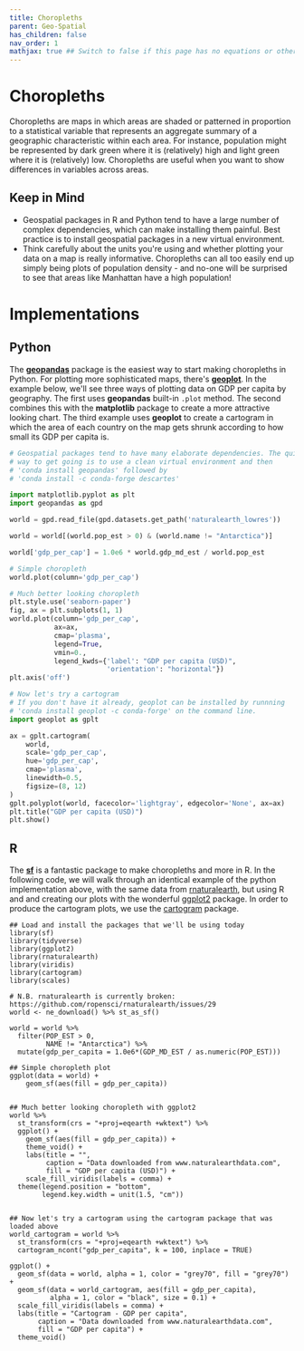 ```yaml
---
title: Choropleths
parent: Geo-Spatial
has_children: false
nav_order: 1
mathjax: true ## Switch to false if this page has no equations or other math rendering.
---
```


# Choropleths

Choropleths are maps in which areas are shaded or patterned in proportion to a statistical variable that represents an aggregate summary of a geographic characteristic within each area. For instance, population might be represented by dark green where it is (relatively) high and light green where it is (relatively) low. Choropleths are useful when you want to show differences in variables across areas.

## Keep in Mind

- Geospatial packages in R and Python tend to have a large number of complex dependencies, which can make installing them painful. Best practice is to install geospatial packages in a new virtual environment.
- Think carefully about the units you're using and whether plotting your data on a map is really informative. Choropleths can all too easily end up simply being plots of population density - and no-one will be surprised to see that areas like Manhattan have a high population!

# Implementations

## Python

The [**geopandas**](https://geopandas.org/) package is the easiest way to start making choropleths in Python. For plotting more sophisticated maps, there's [**geoplot**](https://residentmario.github.io/geoplot/index.html). In the example below, we'll see three ways of plotting data on GDP per capita by geography. The first uses **geopandas** built-in `.plot` method. The second combines this with the **matplotlib** package to create a more attractive looking chart. The third example uses **geoplot** to create a cartogram in which the area of each country on the map gets shrunk according to how small its GDP per capita is.

```python
# Geospatial packages tend to have many elaborate dependencies. The quickest
# way to get going is to use a clean virtual environment and then
# 'conda install geopandas' followed by
# 'conda install -c conda-forge descartes'

import matplotlib.pyplot as plt
import geopandas as gpd

world = gpd.read_file(gpd.datasets.get_path('naturalearth_lowres'))

world = world[(world.pop_est > 0) & (world.name != "Antarctica")]

world['gdp_per_cap'] = 1.0e6 * world.gdp_md_est / world.pop_est

# Simple choropleth
world.plot(column='gdp_per_cap')

# Much better looking choropleth
plt.style.use('seaborn-paper')
fig, ax = plt.subplots(1, 1)
world.plot(column='gdp_per_cap',
           ax=ax,
           cmap='plasma',
           legend=True,
           vmin=0.,
           legend_kwds={'label': "GDP per capita (USD)",
                        'orientation': "horizontal"})
plt.axis('off')

# Now let's try a cartogram
# If you don't have it already, geoplot can be installed by runnning
# 'conda install geoplot -c conda-forge' on the command line.
import geoplot as gplt

ax = gplt.cartogram(
    world,
    scale='gdp_per_cap',
    hue='gdp_per_cap',
    cmap='plasma',
    linewidth=0.5,
    figsize=(8, 12)
)
gplt.polyplot(world, facecolor='lightgray', edgecolor='None', ax=ax)
plt.title("GDP per capita (USD)")
plt.show()
```

## R

The [**sf**](https://github.com/r-spatial/sf/) is a fantastic package to make choropleths and more in R. In the following code, we will walk through an identical example of the python implementation above, with the same data from [rnaturalearth](https://cran.r-project.org/web/packages/rnaturalearth/README.html), but using R and and creating our plots with the wonderful [ggplot2](https://ggplot2.tidyverse.org/) package. In order to produce the cartogram plots, we use the [cartogram](https://cran.r-project.org/web/packages/cartogram/index.html) package.

```r?skip=true&skipReason=rnaturalearth_currently_broken
## Load and install the packages that we'll be using today
library(sf)
library(tidyverse)
library(ggplot2)
library(rnaturalearth)
library(viridis)
library(cartogram)
library(scales)

# N.B. rnaturalearth is currently broken: https://github.com/ropensci/rnaturalearth/issues/29
world <- ne_download() %>% st_as_sf()

world = world %>%
  filter(POP_EST > 0,
         NAME != "Antarctica") %>%
  mutate(gdp_per_capita = 1.0e6*(GDP_MD_EST / as.numeric(POP_EST)))

## Simple choropleth plot
ggplot(data = world) +
    geom_sf(aes(fill = gdp_per_capita))


## Much better looking choropleth with ggplot2
world %>%
  st_transform(crs = "+proj=eqearth +wktext") %>%
  ggplot() +
    geom_sf(aes(fill = gdp_per_capita)) +
    theme_void() +
    labs(title = "",
         caption = "Data downloaded from www.naturalearthdata.com",
         fill = "GDP per capita (USD)") +
    scale_fill_viridis(labels = comma) +
  theme(legend.position = "bottom",
        legend.key.width = unit(1.5, "cm"))


## Now let's try a cartogram using the cartogram package that was loaded above
world_cartogram = world %>%
  st_transform(crs = "+proj=eqearth +wktext") %>%
  cartogram_ncont("gdp_per_capita", k = 100, inplace = TRUE)

ggplot() +
  geom_sf(data = world, alpha = 1, color = "grey70", fill = "grey70") +
  geom_sf(data = world_cartogram, aes(fill = gdp_per_capita),
          alpha = 1, color = "black", size = 0.1) +
  scale_fill_viridis(labels = comma) +
  labs(title = "Cartogram - GDP per capita",
       caption = "Data downloaded from www.naturalearthdata.com",
       fill = "GDP per capita") +
  theme_void()
```
